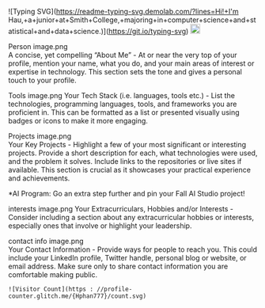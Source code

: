 ![Typing SVG](https://readme-typing-svg.demolab.com/?lines=Hi!+I'm Hau,+a+junior+at+Smith+College,+majoring+in+computer+science+and+statistical+and+data+science.)](https://git.io/typing-svg)
<img height="20" src="https://cdn.simpleicons.org/github?viewbox=auto" />


Person image.png	
A concise, yet compelling “About Me” - At or near the very top of your profile, mention your name, what you do, and your main areas of interest or expertise in technology. This section sets the tone and gives a personal touch to your profile. 

Tools image.png	
Your Tech Stack (i.e. languages, tools etc.) - List the technologies, programming languages, tools, and frameworks you are proficient in. This can be formatted as a list or presented visually using badges or icons to make it more engaging. 

Projects image.png	
Your Key Projects - Highlight a few of your most significant or interesting projects. Provide a short description for each, what technologies were used, and the problem it solves. Include links to the repositories or live sites if available. This section is crucial as it showcases your practical experience and achievements. 

*AI Program: Go an extra step further and pin your Fall AI Studio project!

interests image.png	
Your Extracurriculars, Hobbies and/or Interests - Consider including a section about any extracurricular hobbies or interests, especially ones that involve or highlight your leadership. 

contact info image.png	
Your Contact Information - Provide ways for people to reach you. This could include your LinkedIn profile, Twitter handle, personal blog or website, or email address. Make sure only to share contact information you are comfortable making public. 

















```
![Visitor Count](https : //profile-counter.glitch.me/{Hphan777}/count.svg)
```


<!--
**Hphan777/Hphan777** is a ✨ _special_ ✨ repository because its `README.md` (this file) appears on your GitHub profile.

Here are some ideas to get you started:

- 🔭 I’m currently working on ...
- 🌱 I’m currently learning ...
- 👯 I’m looking to collaborate on ...
- 🤔 I’m looking for help with ...
- 💬 Ask me about ...
- 📫 How to reach me: ...
- 😄 Pronouns: ...
- ⚡ Fun fact: ...
-->
